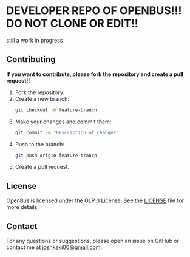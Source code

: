 # DEVELOPER REPO OF OPENBUS!!! DO NOT CLONE OR EDIT!!
still a work in progress

## Contributing

**If you want to contribute, please fork the repository and create a pull request!!**

1. Fork the repository.
2. Create a new branch:
    ```bash
    git checkout -b feature-branch
    ```
3. Make your changes and commit them:
    ```bash
    git commit -m "Description of changes"
    ```
4. Push to the branch:
    ```bash
    git push origin feature-branch
    ```
5. Create a pull request.

## License

OpenBus is licensed under the GLP 3 License. See the [LICENSE](LICENSE) file for more details.

## Contact

For any questions or suggestions, please open an issue on GitHub or contact me at joshkaki00@gmail.com.
